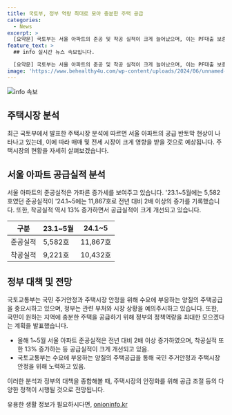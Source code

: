 ```yaml
---
title: 국토부, 정부 역량 최대로 모아 충분한 주택 공급
categories:
  - News
excerpt: >
  [요약문] 국토부는 서울 아파트의 준공 및 착공 실적이 크게 늘어났으며, 이는 PF대출 보증 공급 등의 영향으로 이루어졌다고 설명했습니다. 국토부는 수요에 부응하는 주택공급을 위해 노력하고, 정책역량을 쏟아붓을 것이라고 밝혔습니다. 해당 내용은 정책브리핑의 자료로 자유롭게 이용 가능합니다.
feature_text: >
  ## info 실시간 뉴스 속보입니다.

  [요약문] 국토부는 서울 아파트의 준공 및 착공 실적이 크게 늘어났으며, 이는 PF대출 보증 공급 등의 영향으로 이루어졌다고 설명했습니다. 국토부는 수요에 부응하는 주택공급을 위해 노력하고, 정책역량을 쏟아붓을 것이라고 밝혔습니다. 해당 내용은 정책브리핑의 자료로 자유롭게 이용 가능합니다.
image: 'https://www.behealthy4u.com/wp-content/uploads/2024/06/unnamed-file.png'
---
```


<p><img src="https://www.behealthy4u.com/wp-content/uploads/2024/06/unnamed-file.png" alt="info 속보" /></p>

<h2 data-ke-size="size26">주택시장 분석</h2>

<p data-ke-size="size16">최근 국토부에서 발표한 주택시장 분석에 따르면 서울 아파트의 공급 반토막 현상이 나타나고 있는데, 이에 따라 매매 및 전세 시장이 크게 영향을 받을 것으로 예상됩니다. 주택시장의 현황을 자세히 살펴보겠습니다.</p>

<h2 data-ke-size="size26">서울 아파트 공급실적 분석</h2>

<p data-ke-size="size16">서울 아파트의 준공실적은 가파른 증가세를 보여주고 있습니다. '23.1~5월에는 5,582호였던 준공실적이 '24.1~5에는 11,867호로 전년 대비 2배 이상의 증가를 기록했습니다. 또한, 착공실적 역시 13% 증가하면서 공급실적이 크게 개선되고 있습니다.</p>

<table>
    <thead>
        <tr>
            <th>구분</th>
            <th>23.1~5월</th>
            <th>24.1~5</th>
        </tr>
    </thead>
    <tbody>
        <tr>
            <td>준공실적</td>
            <td>5,582호</td>
            <td>11,867호</td>
        </tr>
        <tr>
            <td>착공실적</td>
            <td>9,221호</td>
            <td>10,432호</td>
        </tr>
    </tbody>
</table>

<h2 data-ke-size="size26">정부 대책 및 전망</h2>

<p data-ke-size="size16">국토교통부는 국민 주거안정과 주택시장 안정을 위해 수요에 부응하는 양질의 주택공급을 중요시하고 있으며, 정부는 관련 부처와 시장 상황을 예의주시하고 있습니다. 또한, 국민이 원하는 지역에 충분한 주택을 공급하기 위해 정부의 정책역량을 최대한 모으겠다는 계획을 발표했습니다.</p>

<ul>
    <li>올해 1~5월 서울 아파트 준공실적은 전년 대비 2배 이상 증가하였으며, 착공실적 또한 13% 증가하는 등 공급실적이 크게 개선되고 있음.</li>
    <li>국토교통부는 수요에 부응하는 양질의 주택공급을 통해 국민 주거안정과 주택시장 안정을 위해 노력하고 있음.</li>
</ul>

<p data-ke-size="size16">이러한 분석과 정부의 대책을 종합해볼 때, 주택시장의 안정화를 위해 공급 조절 등의 다양한 정책이 시행될 것으로 전망됩니다.</p>
유용한 생활 정보가 필요하시다면, <a href="https://onioninfo.kr" rel="dofollow">onioninfo.kr</a>


